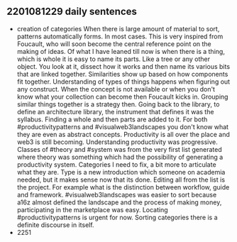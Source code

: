 ## 2201081229 daily sentences

* creation of categories
When there is large amount of material to sort, patterns automatically forms.
In most cases.
This is very inspired from Foucault, who will soon become the central reference point on the making of ideas.
Of what I have leaned till now is when there is a thing, which is whole it is easy to name its parts.
Like a tree or any other object.
You look at it, dissect how it works and then name its various bits that are linked together.
Similarities show up based on how components fit together.
Understanding of types of things happens when figuring out any construct.
When the concept is not available or when you don't know what your collection can become then Foucault kicks in. 
Grouping similar things together is a strategy then.
Going back to the library, to define an architecture library, the instrument that defines it was the syllabus.
Finding a whole and then parts are added to it.
For both #productivitypatterns and #visualweb3landscapes you don't know what they are even as abstract concepts.
Productivity is all over the place and web3 is still becoming.
Understanding productivity was progressive.
Classes of #theory and #system was from the very first list generated where theory was something which had the possibility of generating a productivity system.
Categories I need to fix, a bit more to articulate what they are.
Type is a new introduction which someone on academia needed, but it makes sense now that its done.
Editing all from the list is the project.
For example what is the distinction between workflow, guide and framework.
#visualweb3landscapes was easier to sort because a16z almost defined the landscape and the process of making money, participating in the marketplace was easy.
Locating #productivitypatterns is urgent for now. 
Sorting categories there is a definite discourse in itself. 
* 2251